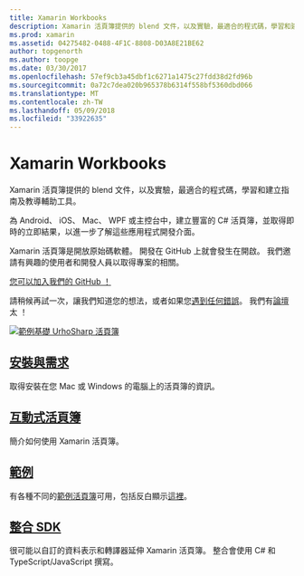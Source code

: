```yaml
---
title: Xamarin Workbooks
description: Xamarin 活頁簿提供的 blend 文件，以及實驗，最適合的程式碼，學習和建立指南及教導輔助工具。
ms.prod: xamarin
ms.assetid: 04275482-0488-4F1C-8808-D03A8E21BE62
author: topgenorth
ms.author: toopge
ms.date: 03/30/2017
ms.openlocfilehash: 57ef9cb3a45dbf1c6271a1475c27fdd38d2fd96b
ms.sourcegitcommit: 0a72c7dea020b965378b6314f558bf5360dbd066
ms.translationtype: MT
ms.contentlocale: zh-TW
ms.lasthandoff: 05/09/2018
ms.locfileid: "33922635"
---
```

# <a name="xamarin-workbooks"></a>Xamarin Workbooks

Xamarin 活頁簿提供的 blend 文件，以及實驗，最適合的程式碼，學習和建立指南及教導輔助工具。

為 Android、 iOS、 Mac、 WPF 或主控台中，建立豐富的 C# 活頁簿，並取得即時的立即結果，以進一步了解這些應用程式開發介面。

Xamarin 活頁簿是開放原始碼軟體。 開發在 GitHub 上就會發生在開啟。 我們邀請有興趣的使用者和開發人員以取得專案的相關。

<a class="github-button" href="https://github.com/Microsoft/workbooks" data-size="large" aria-label="View Microsoft/workbooks on GitHub">您可以加入我們的 GitHub ！</a>

請稍候再試一次，讓我們知道您的想法，或者如果您[遇到任何錯誤](~/tools/workbooks/install.md#reporting-bugs)。 我們有[論壇](https://forums.xamarin.com/categories/inspector)太 ！

[![](images/interactive-1.0.0-urho-planet-earth-small.png "範例基礎 UrhoSharp 活頁簿")](images/interactive-1.0.0-urho-planet-earth.png#lightbox)

## <a name="installation-and-requirementsinstallmd"></a>[安裝與需求](install.md)

取得安裝在您 Mac 或 Windows 的電腦上的活頁簿的資訊。

## <a name="interactive-workbooksworkbookmd"></a>[互動式活頁簿](workbook.md)

簡介如何使用 Xamarin 活頁簿。

## <a name="samplessamplesindexmd"></a>[範例](samples/index.md)

有各種不同的[範例活頁簿](https://developer.xamarin.com/workbooks/)可用，包括反白顯示[這裡](samples/index.md)。

## <a name="integration-sdksdkindexmd"></a>[整合 SDK](sdk/index.md)

很可能以自訂的資料表示和轉譯器延伸 Xamarin 活頁簿。 整合會使用 C# 和 TypeScript/JavaScript 撰寫。

<script async defer src="https://buttons.github.io/buttons.js"></script>
